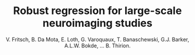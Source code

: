 ---
author: V. Fritsch, B. Da Mota, E. Loth, G. Varoquaux, T. Banaschewski, G.J. Barker, A.L.W. Bokde, ... B. Thirion.
title: Robust regression for large-scale neuroimaging studies
journal: NeuroImage
year: 2015
type: article
doi: 10.1016/j.neuroimage.2015.02.048
team: yes
volume: 111
---